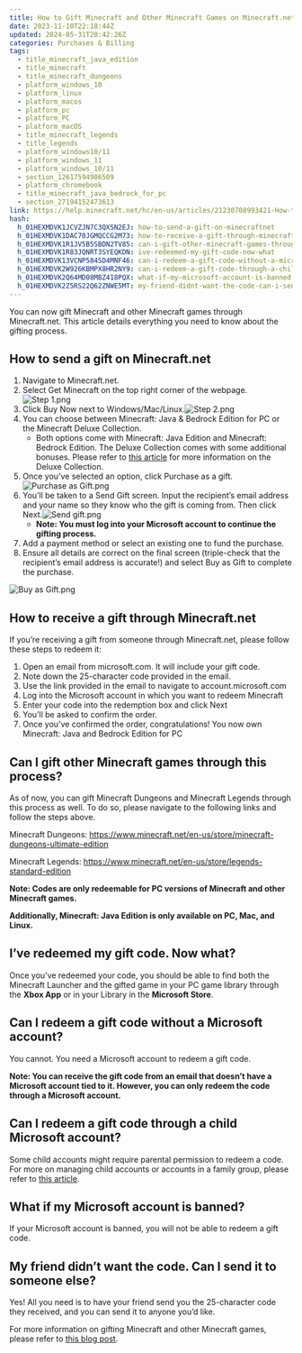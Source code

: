```yaml
---
title: How to Gift Minecraft and Other Minecraft Games on Minecraft.net
date: 2023-11-10T22:18:44Z
updated: 2024-05-31T20:42:26Z
categories: Purchases & Billing
tags:
  - title_minecraft_java_edition
  - title_minecraft
  - title_minecraft_dungeons
  - platform_windows_10
  - platform_linux
  - platform_macos
  - platform_pc
  - platform_PC
  - platform_macOS
  - title_minecraft_legends
  - title_legends
  - platform_windows10/11
  - platform_windows_11
  - platform_windows_10/11
  - section_12617594906509
  - platform_chromebook
  - title_minecraft_java_bedrock_for_pc
  - section_27194152473613
link: https://help.minecraft.net/hc/en-us/articles/21230708993421-How-to-Gift-Minecraft-and-Other-Minecraft-Games-on-Minecraft-net
hash:
  h_01HEXMDVK1JCVZJN7C3QXSN2EJ: how-to-send-a-gift-on-minecraftnet
  h_01HEXMDVK1DAC70JGMQCCG2M73: how-to-receive-a-gift-through-minecraftnet
  h_01HEXMDVK1R1JV5B5SBDN2TV85: can-i-gift-other-minecraft-games-through-this-process
  h_01HEXMDVK1R83JQNRT3SYEQKDN: ive-redeemed-my-gift-code-now-what
  h_01HEXMDVK13VCNP584SD4MNF46: can-i-redeem-a-gift-code-without-a-microsoft-account
  h_01HEXMDVK2W926KBMPX8HR2NY9: can-i-redeem-a-gift-code-through-a-child-microsoft-account
  h_01HEXMDVK2Q64MD08MBZ418PQX: what-if-my-microsoft-account-is-banned
  h_01HEXMDVK2Z5RS22Q62ZNWE5MT: my-friend-didnt-want-the-code-can-i-send-it-to-someone-else
---
```


You can now gift Minecraft and other Minecraft games through Minecraft.net. This article details everything you need to know about the gifting process.

## How to send a gift on Minecraft.net

1.  Navigate to Minecraft.net.
2.  Select Get Minecraft on the top right corner of the webpage.![Step 1.png](https://minecrafthelp.zendesk.com/hc/article_attachments/21230716185741)
3.  Click Buy Now next to Windows/Mac/Linux.![Step 2.png](https://minecrafthelp.zendesk.com/hc/article_attachments/21230738061965)
4.  You can choose between Minecraft: Java & Bedrock Edition for PC or the Minecraft Deluxe Collection.
    - Both options come with Minecraft: Java Edition and Minecraft: Bedrock Edition. The Deluxe Collection comes with some additional bonuses. Please refer to [this article](https://minecrafthelp.zendesk.com/hc/en-us/articles/11211565784589) for more information on the Deluxe Collection.
5.  Once you’ve selected an option, click Purchase as a gift.![Purchase as Gift.png](https://minecrafthelp.zendesk.com/hc/article_attachments/21230700817293)
6.  You’ll be taken to a Send Gift screen. Input the recipient’s email address and your name so they know who the gift is coming from. Then click Next.![Send gift.png](https://minecrafthelp.zendesk.com/hc/article_attachments/21230716189581)
    - **Note: You must log into your Microsoft account to continue the gifting process.**
7.  Add a payment method or select an existing one to fund the purchase.
8.  Ensure all details are correct on the final screen (triple-check that the recipient’s email address is accurate!) and select Buy as Gift to complete the purchase.

![Buy as Gift.png](https://minecrafthelp.zendesk.com/hc/article_attachments/21230738067341)

## How to receive a gift through Minecraft.net

If you’re receiving a gift from someone through Minecraft.net, please follow these steps to redeem it:

1.  Open an email from microsoft.com. It will include your gift code.
2.  Note down the 25-character code provided in the email.
3.  Use the link provided in the email to navigate to account.microsoft.com
4.  Log into the Microsoft account in which you want to redeem Minecraft
5.  Enter your code into the redemption box and click Next
6.  You’ll be asked to confirm the order.
7.  Once you’ve confirmed the order, congratulations! You now own Minecraft: Java and Bedrock Edition for PC

## Can I gift other Minecraft games through this process?

As of now, you can gift Minecraft Dungeons and Minecraft Legends through this process as well. To do so, please navigate to the following links and follow the steps above.

Minecraft Dungeons: <https://www.minecraft.net/en-us/store/minecraft-dungeons-ultimate-edition>

Minecraft Legends: <https://www.minecraft.net/en-us/store/legends-standard-edition>

**Note: Codes are only redeemable for PC versions of Minecraft and other Minecraft games.**

**Additionally, Minecraft: Java Edition is only available on PC, Mac, and Linux.**

## I’ve redeemed my gift code. Now what?

Once you’ve redeemed your code, you should be able to find both the Minecraft Launcher and the gifted game in your PC game library through the **Xbox App** or in your Library in the **Microsoft Store**.  

## Can I redeem a gift code without a Microsoft account?

You cannot. You need a Microsoft account to redeem a gift code.

**Note: You can receive the gift code from an email that doesn’t have a Microsoft account tied to it. However, you can only redeem the code through a Microsoft account.**

## Can I redeem a gift code through a child Microsoft account?

Some child accounts might require parental permission to redeem a code. For more on managing child accounts or accounts in a family group, please refer to [this article](https://support.microsoft.com/en-us/account-billing/add-people-to-your-family-group-4a07b974-8103-16ad-6ea2-46549ca19e03).

## What if my Microsoft account is banned?

If your Microsoft account is banned, you will not be able to redeem a gift code.

## My friend didn’t want the code. Can I send it to someone else?

Yes! All you need is to have your friend send you the 25-character code they received, and you can send it to anyone you’d like.

For more information on gifting Minecraft and other Minecraft games, please refer to [this blog post](https://minecrafthelp.zendesk.com/hc/en-us/articles/8684413912461).
